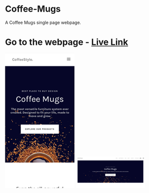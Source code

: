 # Coffee-Mugs
A Coffee Mugs single page webpage.

# Go to the webpage - [Live Link](https://hv-coffee-mugs.netlify.app/)

<p float="left">
  <img src="https://github.com/WildxHV/Coffee-Mugs/blob/main/images%20(readme.md)/desktop-view.jpg" alt="Image 1" width="45%" />
  <img src="https://github.com/WildxHV/Coffee-Mugs/blob/main/images%20(readme.md)/mobile-view.png" alt="Image 2" width="45%" />
</p>
